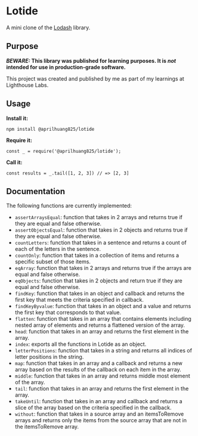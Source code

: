 # Lotide

A mini clone of the [Lodash](https://lodash.com) library.

## Purpose

**_BEWARE:_ This library was published for learning purposes. It is _not_ intended for use in production-grade software.**

This project was created and published by me as part of my learnings at Lighthouse Labs. 

## Usage

**Install it:**

`npm install @aprilhuang825/lotide`

**Require it:**

`const _ = require('@aprilhuang825/lotide');`

**Call it:**

`const results = _.tail([1, 2, 3]) // => [2, 3]`

## Documentation

The following functions are currently implemented:

* `assertArraysEqual`: function that takes in 2 arrays and returns true if they are equal and false otherwise.
* `assertObjectsEqual`: function that takes in 2 objects and returns true if they are equal and false otherwise.
* `countLetters`: function that takes in a sentence and returns a count of each of the letters in the sentence.
* `countOnly`: function that takes in a collection of items and returns a specific subset of those items.
* `eqArray`: function that takes in 2 arrays and returns true if the arrays are equal and false otherwise.
* `eqObjects`: function that takes in 2 objects and return true if they are equal and false otherwise.
* `findKey`: function that takes in an object and callback and returns the first key that meets the criteria specified in callback.
* `findKeyByvalue`: function that takes in an object and a value and returns the first key that corresponds to that value.
* `flatten`: function that takes in an array that contains elements including nested array of elements and returns a flattened version of the array.
* `head`: function that takes in an array and returns the first element in the array.
* `index`: exports all the functions in Lotide as an object.
* `letterPositions`: function that takes in a string and returns all indices of letter positions in the string.
* `map`: function that takes in an array and a callback and returns a new array based on the results of the callback on each item in the array.
* `middle`: function that takes in an array and returns middle most element of the array.
* `tail`:  function that takes in an array and returns the first element in the array.
* `takeUntil`: function that takes in an array and callback and returns a slice of the array based on the criteria specified in the callback.
* `without`: function that takes in a source array and an itemsToRemove arrays and returns only the items from the source array that are not in the itemsToRemove array.
